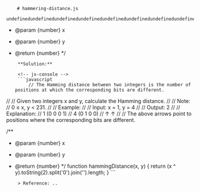
        # hammering-distance.js
        undefinedundefinedundefinedundefinedundefinedundefinedundefinedundefinedundefinedundefinedundefinedundefinedundefinedundefinedundefinedundefinedundefinedundefinedundefined/**
 * @param {number} x
 * @param {number} y
 * @return {number}
 */
        
        **Solution:**
        
        <!-- js-console -->
        ```javascript
            // The Hamming distance between two integers is the number of positions at which the corresponding bits are different.
//
// Given two integers x and y, calculate the Hamming distance.
//
// Note:
// 0 ≤ x, y < 231.
//
// Example:
//
// Input: x = 1, y = 4
//
// Output: 2
//
// Explanation:
// 1   (0 0 0 1)
// 4   (0 1 0 0)
//        ↑   ↑
//
// The above arrows point to positions where the corresponding bits are different.

/**
 * @param {number} x
 * @param {number} y
 * @return {number}
 */
function hammingDistance(x, y) {
    return (x ^ y).toString(2).split('0').join('').length;
}
        ```
        
        > Reference: ..
        
        